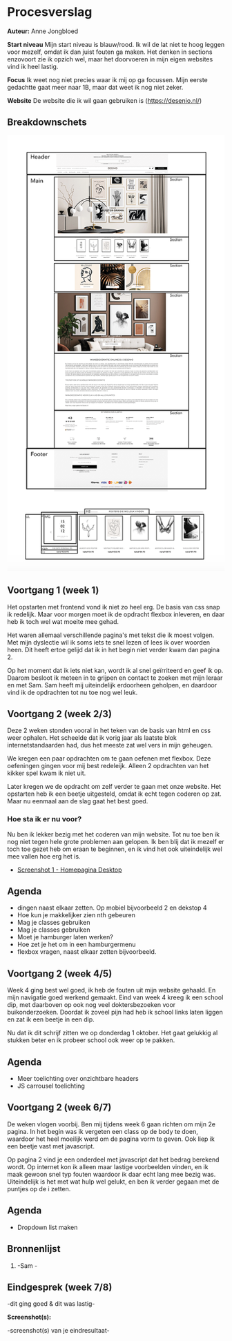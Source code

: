 # Procesverslag
**Auteur:** Anne Jongbloed

**Start niveau**
Mijn start niveau is blauw/rood. Ik wil de lat niet te hoog leggen voor mezelf, omdat ik dan juist fouten ga maken. Het denken in sections enzovoort zie ik opzich wel, maar het doorvoeren in mijn eigen websites vind ik heel lastig.

**Focus**
Ik weet nog niet precies waar ik mij op ga focussen. Mijn eerste gedachtte gaat meer naar 1B, maar dat weet ik nog niet zeker.

**Website**
De website die ik wil gaan gebruiken is (https://desenio.nl/)

## Breakdownschets
![Breakdownschets](https://github.com/AnneJongbloed/blokweb/blob/master/Schermafbeelding%202020-09-01%20om%2010.05.26.png)

## Voortgang 1 (week 1)
Het opstarten met frontend vond ik niet zo heel erg. De basis van css snap ik redelijk. Maar voor morgen moet ik de opdracht flexbox inleveren, en daar heb ik toch wel wat moeite mee gehad.

Het waren allemaal verschillende pagina's met tekst die ik moest volgen. Met mijn dyslectie wil ik soms iets te snel lezen of lees ik over woorden heen. Dit heeft ertoe gelijd dat ik in het begin niet verder kwam dan pagina 2. 

Op het moment dat ik iets niet kan, wordt ik al snel geïrriteerd en geef ik op. Daarom besloot ik meteen in te grijpen en contact te zoeken met mijn leraar en met Sam. Sam heeft mij uiteindelijk erdoorheen geholpen, en daardoor vind ik de opdrachten tot nu toe nog wel leuk.


## Voortgang 2 (week 2/3)

Deze 2 weken stonden vooral in het teken van de basis van html en css weer ophalen. Het scheelde dat ik vorig jaar als laatste blok internetstandaarden had, dus het meeste zat wel vers in mijn geheugen. 

We kregen een paar opdrachten om te gaan oefenen met flexbox. Deze oefeningen gingen voor mij best redeleijk. Alleen 2 opdrachten van het kikker spel kwam ik niet uit.


Later kregen we de opdracht om zelf verder te gaan met onze website. Het opstarten heb ik een beetje uitgesteld, omdat ik echt tegen coderen op zat. Maar nu eenmaal aan de slag gaat het best goed. 

### Hoe sta ik er nu voor?
Nu ben ik lekker bezig met het coderen van mijn website. Tot nu toe ben ik nog niet tegen hele grote problemen aan gelopen. Ik ben blij dat ik mezelf er toch toe gezet heb om eraan te beginnen, en ik vind het ook uiteindelijk wel mee vallen hoe erg het is.

- [Screenshot 1 - Homepagina Desktop](images/website.jpeg)


## Agenda

- dingen naast elkaar zetten. Op mobiel bijvoorbeeld 2 en dekstop 4
- Hoe kun je makkelijker zien nth gebeuren
- Mag je classes  gebruiken
- Mag je classes  gebruiken
- Moet je hamburger laten werken? 
- Hoe zet je het om in een hamburgermenu
- flexbox vragen, naast elkaar zetten bijvoorbeeld.

## Voortgang 2 (week 4/5)

Week 4 ging best wel goed, ik heb de fouten uit mijn website gehaald. En mijn navigatie goed werkend gemaakt. Eind van week 4 kreeg ik een school dip, met daarboven op ook nog veel doktersbezoeken voor buikonderzoeken. Doordat ik zoveel pijn had heb ik school links laten liggen en zat ik  een beetje in een dip. 

Nu dat ik dit schrijf zitten we op donderdag 1 oktober. Het gaat gelukkig al stukken beter en ik probeer school ook weer op te pakken. 

## Agenda

- Meer toelichting over onzichtbare headers
- JS carrousel toelichting

## Voortgang 2 (week 6/7)

De weken vlogen voorbij. Ben mij tijdens week 6 gaan richten om mijn 2e pagina. In het begin was ik vergeten een class op de body te doen, waardoor het heel moeilijk werd om de pagina vorm te geven. Ook liep ik een beetje vast met javascript. 

Op pagina 2 vind je een onderdeel met javascript dat het bedrag berekend wordt. Op internet kon ik alleen maar lastige voorbeelden vinden, en ik maak gewoon snel typ fouten waardoor ik daar echt lang mee bezig was. Uiteindelijk is het met wat hulp wel gelukt, en ben ik verder gegaan met de puntjes op de i zetten.

## Agenda

- Dropdown list maken


## Bronnenlijst
1. -Sam -



## Eindgesprek (week 7/8)

-dit ging goed & dit was lastig-

**Screenshot(s):**

-screenshot(s) van je eindresultaat-


